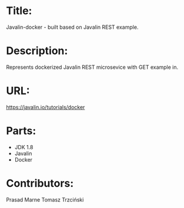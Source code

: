 # Title:
Javalin-docker - built based on Javalin REST example.

# Description:
Represents dockerized Javalin REST microsevice with GET example in.

# URL:
https://javalin.io/tutorials/docker

# Parts:
- JDK 1.8
- Javalin
- Docker

# Contributors:
Prasad Marne
Tomasz Trzciński
